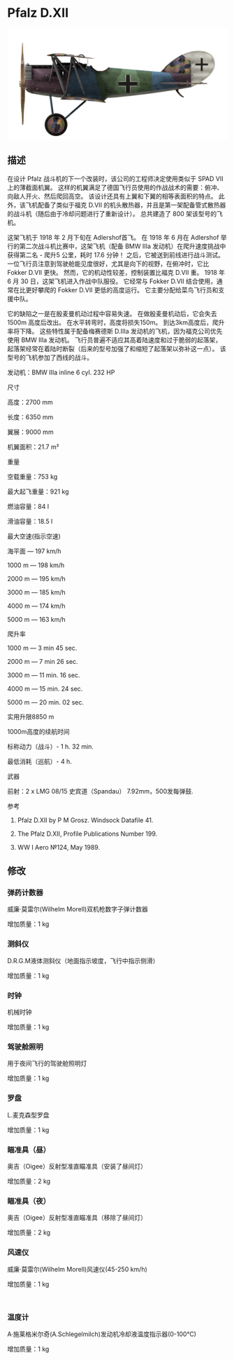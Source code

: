 # Pfalz D.XII
  

  
![pfalzd12](../images/pfalzd12.png)
  

  
## 描述
  

  
在设计 Pfalz 战斗机的下一个改装时，该公司的工程师决定使用类似于 SPAD VII 上的薄截面机翼。 这样的机翼满足了德国飞行员使用的作战战术的需要：俯冲、向敌人开火、然后爬回高空。 该设计还具有上翼和下翼的相等表面积的特点。 此外，该飞机配备了类似于福克 D.VII 的机头散热器，并且是第一架配备管式散热器的战斗机（随后由于冷却问题进行了重新设计）。 总共建造了 800 架该型号的飞机。
  

  
这架飞机于 1918 年 2 月下旬在 Adlershof首飞。 在 1918 年 6 月在 Adlershof 举行的第二次战斗机比赛中，这架飞机（配备 BMW IIIa 发动机）在爬升速度挑战中获得第二名 - 爬升5 公里，耗时 17.6 分钟！ 之后，它被送到前线进行战斗测试。 一位飞行员注意到驾驶舱能见度很好，尤其是向下的视野，在俯冲时，它比 Fokker D.VII 更快。 然而，它的机动性较差，控制装置比福克 D.VII 重。 1918 年 6 月 30 日，这架飞机进入作战中队服役。 它经常与 Fokker D.VII 结合使用，通常在比更好攀爬的 Fokker D.VII 更低的高度运行。 它主要分配给菜鸟飞行员和支援中队。
  

  
它的缺陷之一是在殷麦曼机动过程中容易失速。 在做殷麦曼机动后，它会失去 1500m 高度后改出。 在水平转弯时，高度将损失150m。 到达3km高度后，爬升率将下降。 这些特性属于配备梅赛德斯 D.IIIa 发动机的飞机，因为福克公司优先使用 BMW IIIa 发动机。 飞行员普遍不适应其高着陆速度和过于脆弱的起落架，起落架经常在着陆时断裂（后来的型号加强了和缩短了起落架以弥补这一点）。 该型号的飞机参加了西线的战斗。
  

  

  
发动机：BMW IIIa inline 6 cyl. 232 HP
  

  
尺寸
  
高度：2700 mm
  
长度：6350 mm
  
翼展：9000 mm
  
机翼面积：21.7 m²
  

  
重量
  
空载重量：753 kg
  
最大起飞重量：921 kg
  
燃油容量：84 l
  
滑油容量：18.5 l
  

  
最大空速(指示空速)
  
海平面 —  197 km/h
  
1000 m — 198 km/h
  
2000 m — 195 km/h
  
3000 m — 185 km/h
  
4000 m — 174 km/h
  
5000 m — 163 km/h
  

  
爬升率
  
1000 m — 3 min 45 sec.
  
2000 m — 7 min 26 sec.
  
3000 m — 11 min. 16 sec.
  
4000 m — 15 min. 24 sec.
  
5000 m — 20 min. 02 sec.
  

  
实用升限8850 m
  

  
1000m高度的续航时间
  
标称动力（战斗）- 1 h. 32 min.
  
最低消耗（巡航）- 4 h.
  

  
武器
  
前射：2 х LMG 08/15 史宾道（Spandau） 7.92mm，500发每弹鼓.
  

  
参考
  
1) Pfalz D.XII by P M Grosz. Windsock Datafile 41.
  
2) The Pfalz D.XII, Profile Publications Number 199.
  
3) WW I Aero №124, May 1989.
  

  
## 修改
  

  
  
### 弹药计数器
  

  
威廉·莫雷尔(Wilhelm Morell)双机枪数字子弹计数器
  
增加质量：1 kg
  

  
  
### 测斜仪
  

  
D.R.G.M液体测斜仪（地面指示坡度，飞行中指示侧滑）
  
增加质量：1 kg
  

  
  
### 时钟
  

  
机械时钟
  
增加质量：1 kg
  

  
  
### 驾驶舱照明
  

  
用于夜间飞行的驾驶舱照明灯
  
增加质量：1 kg
  

  
  
### 罗盘
  

  
L.麦克森型罗盘
  
增加质量：1 kg
  

  
  
### 瞄准具（昼）
  

  
奥吉（Oigee）反射型准直瞄准具（安装了昼间灯）
  
增加质量：2 kg
  

  
  
### 瞄准具（夜）
  

  
奥吉（Oigee）反射型准直瞄准具（移除了昼间灯）
  
增加质量：2 kg
  

  
  
### 风速仪
  

  
威廉·莫雷尔(Wilhelm Morell)风速仪(45-250 km/h)
  
增加质量：1 kg
  
﻿
  
  
### 温度计
  

  
A·施莱格米尔奇(A.Schlegelmilch)发动机冷却液温度指示器(0-100℃)
  
增加质量：1 kg
  
